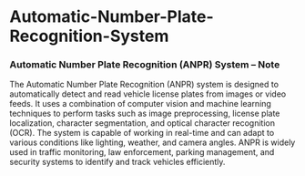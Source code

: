 # Automatic-Number-Plate-Recognition-System

### **Automatic Number Plate Recognition (ANPR) System – Note**

The Automatic Number Plate Recognition (ANPR) system is designed to automatically detect and read vehicle license plates from images or video feeds. It uses a combination of computer vision and machine learning techniques to perform tasks such as image preprocessing, license plate localization, character segmentation, and optical character recognition (OCR). The system is capable of working in real-time and can adapt to various conditions like lighting, weather, and camera angles. ANPR is widely used in traffic monitoring, law enforcement, parking management, and security systems to identify and track vehicles efficiently.
